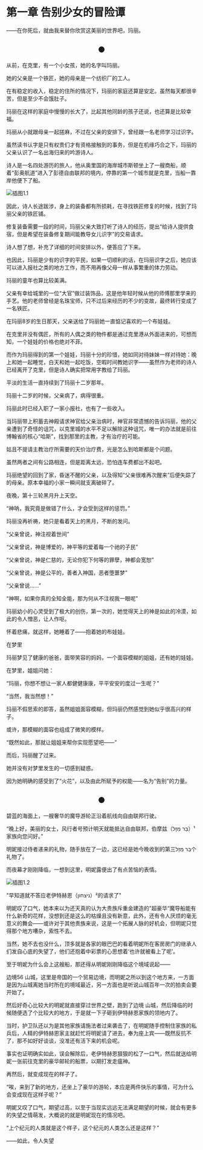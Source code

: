 # 第一章 告别少女的冒险谭

——在你死后，就由我来替你欣赏这美丽的世界吧，玛丽。

## <center>●</center>

从前，在克里，有一个小女孩，她的名字叫玛丽。  

她的父亲是一个铁匠，她的母亲是一个纺织厂的工人。    

在有稳定的收入，稳定的住所的情况下，玛丽的家庭还算是安定。虽然每天都很辛苦，但是至少不会饿肚子。  

玛丽在这样的家庭中慢慢的长大了，比起其他同龄的孩子还说，也还算是比较幸福。  

玛丽从小就跟母亲一起搓麻，不过在父亲的安排下，曾经跟一名老师学习过识字。    

虽然读书认字是只有权贵们才有资格接触到的事务，但是在机缘巧合之下，玛丽的父亲认识了一名出海归来的吟游诗人。  

诗人是一名四处游历的旅人，他从奥里国的海岸城市斯顿坐上了一艘商船，顺着“彭奥航道”进入了彭德自由联邦的境内，停靠的第一个城市就是克里，当船一靠岸他便下了船。

![插图1.1](https://raw.githubusercontent.com/Aierlanta/Minnie_apolia/main/%E7%AC%AC%E4%B8%80%E9%83%A8%EF%BC%9A%E7%81%AD%E4%B8%96%E5%BD%95/%E6%8F%92%E5%9B%BE/%E6%8F%92%E5%9B%BE1.1.png)

因此，诗人长途跋涉，身上的装备都有所损耗，在寻找铁匠修复的时候，找到了玛丽父亲的铁匠铺。

修复装备需要一段的时间，玛丽父亲大致打听了诗人的经历，提出“给诗人提供食宿，但是希望在装备修复期间能教导女儿识字”的交易请求。

诗人想了想，补充了详细的时间安排以外，便答应了下来。

也因此，玛丽是少有的识字的平民，如果一切顺利的话，在玛丽识字之后，她应该可以进入报社之类的地方工作，而不用再像父母一样从事繁重的体力劳动。

玛丽的童年也算比较美满。

父亲有幸给城里的一位“大官”做过装饰品，这是他年轻时候从他的师傅那里学来的手艺。他的老师曾经是名珠宝师，只不过后来经历的不少的变故，最终转行变成了一名铁匠。

在玛丽8岁的生日那天，父亲送给了玛丽她一直惦记喜欢的一个布娃娃。

在克里并没有偶匠，所有的人偶之类的物件都是通过克里港从外面进来的，可想而知，一个娃娃的价格也绝对不菲。

而作为玛丽得到的第一个娃娃，玛丽十分的珍惜，她如同对待妹妹一样对待她：晚上和她一起睡觉，白天和她一起吃饭，空暇时间教她识字——虽然作为老师的诗人已经离开了克里，但是诗人确实把常用字教给了玛丽。

平淡的生活一直持续到了玛丽十二岁那年。

玛丽十二岁的时候，父亲病了，病得很重。

玛丽此时已经入职了一家小报社，也有了一些收入。

当玛丽带上积蓄去神殿请求神官给父亲治病时，神官非常遗憾的告诉玛丽，他的父亲遭到了奇怪的诅咒，以克里城的水平不足以解除这种诅咒，唯一的办法就是前往博翰省的核心“哈斯”，找到那里的主教，才有治疗的可能。

姑且不提请主教治疗所需要的天价治疗费，光是怎么到哈斯都是个问题。

虽然两者之间有公路相连，但是距离太远，恐怕连车费都出不起吧。

玛丽绝望的回到了家，昏迷不醒的父亲，以及得知“父亲很难再次醒来”后便失踪了的母亲。原本幸福的小家一瞬间就支离破碎了。

夜晚，第十三轮黑月升上天空。

“神呐，我究竟是做错了什么，才会受到这样的惩罚。”

玛丽没再祈祷，她只是看着天上的黑月，不断的发问。

“父亲曾说，神注视着世间”

“父亲曾说，神是博爱的，神平等的爱着每一个祂的子民”

“父亲曾说，神是仁慈的，无论你犯下何等的罪孽，神都会宽恕”

“父亲曾说，神是公平的，善者入神国，恶者堕噩梦”

“父亲曾说......”

“神啊，如果你真的全知全能，那为何从不注视我一眼呢”

玛丽幼小的心灵受到了极大的创伤，第一次的，她觉得天上的神是如此的冷漠，如此的令人憎恶，让人作呕。

怀着悲痛，就这样，她睡着了——抱着她的布娃娃。

在梦里

玛丽梦见了健康的爸爸，面带笑容的妈妈，一个面容模糊的姐姐，还有她的娃娃。

在梦里，姐姐问她：

“玛丽，你想不想让一家人都健健康康，平平安安的度过一生呢？”

“当然，我当然想！”

玛丽不假思索的即答，虽然姐姐面容模糊，但玛丽仍然感觉到她似乎很高兴的样子。

或许，那模糊的面容也组成了微笑的模样。

“既然如此，那就让姐姐来帮你实现愿望吧——”

而后，玛丽醒了过来。

她并没有对梦里发生的一切感到疑惑。

因为她明确的感受到了“火花”，以及由此所赋予的权能——名为“告别”的力量。

## <center>●</center>

碧蓝的海面上，一艘奢华的魔导游轮正沿着航线向自由联邦行驶。

“晚上好，美丽的女士，风行者号预计明天就能抵达自由联邦，伯摩兹（בַּר מַזָל）¹家族向您问好。”

明妮接过侍者递来的礼物，随手放在了一边，这已经是她今晚收到的第三בַּר מַזָל个礼物了。

而夜幕才刚刚降临，一想到这里，明妮露便出了有点苦恼的表情。

![插图1.2](https://raw.githubusercontent.com/Aierlanta/Minnie_apolia/main/%E7%AC%AC%E4%B8%80%E9%83%A8%EF%BC%9A%E7%81%AD%E4%B8%96%E5%BD%95/%E6%8F%92%E5%9B%BE/%E6%8F%92%E5%9B%BE1.2.png)

"早知道就不答应老伊特赫恩（ניצחון）²的请求了"

明妮叹了口气，她本来以为还天真的认为大贵族斥重金建造的”超豪华“魔导船能有什么新奇的花样，没想到还是这么的枯燥且没有新意，此外，还有令人厌烦的毫无意义的舞会——或许对于其他贵族来说，这是一个拓展人脉的好机会，但明妮只觉得那个地方嘈杂，索性不去。

当然，她不去也没什么，顶多就是各家的眼巴巴的看着明妮所在客房房门的继承人们发自心底的失望了，他们还抱着中彩票的心思想着‘也许就被看上了呢’。

至于明妮为什么会上这艘船，那还得从明妮刚刚降临这个境域说起——

边境56 山城，这里是帝国的一个贸易边境，而明妮之所以到这个地方来，一方面是因为山城离她当时所在的境域最近，另一方面也是听说山城百年一次的拍卖会要开始了。

然后好奇心比较大的明妮就直接穿过世界之壁，跑到了边境 山城，然后降临的时候随便选了个比较大的地方，于是就一下子砸到伊特赫恩家族的领地内了。

当时，护卫队还以为是其他家族请施法者过来袭击了，在明妮随手控制住家族的私兵后，人精的伊特赫恩家主就赶忙将明妮请了进去，奉为座上宾——既然反抗不了，那不如好好谈谈，没准还有活下来的机会呢。

事实也证明确实如此，误会解除后，老伊特赫恩狠狠的松了一口气，然后就送给明妮一张前往克里的豪华邮轮的船票，以期打发走瘟神。

再然后，就变成现在的样子了。

“唉，来到了新的地方，还坐上了豪华的游轮，本应是两件快乐的事情，可为什么会变成现在这样子呢？”

明妮又叹了口气，期望过高，以至于当现实远远无法满足期望的时候，就会有更多的失望之情萌发，大概说的就是明妮现在的情况吧。

“上个纪元的人类就是这个样子，这个纪元的人类怎么还是这样？”

——如此，令人失望